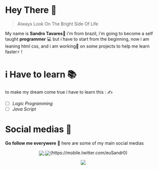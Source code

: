 # Hey There 👋
> Always Look On The Bright Side Of Life
> 
My name is **Sandro Tavares🤵** i'm from brazil, i'm going to become a self taught **programmer** 💻 but i have to start from the beginning, now i am leaning html css, and i am working🔨 on some projects to help me learn faster⚡ !

# i Have to learn 📚
to make my dream come true i have to learn this : ✍️
 - [ ] *Logic Programming*
 - [ ] *Java Script*

# Social medias 📱
**Go follow me everywere** 🤳 
here are some of my main social medias 
<p align="center">
<a href="https://www.youtube.com/channel/UCjIf4KZzL4Pd0iaaZpLJ2lw">
<img align="center" src="https://img.shields.io/badge/-youtube-red?style=for-the-badge&logo=youtube&logoColor=white" />
 </a>
 <img align="center"  src="https://img.shields.io/badge/Twitter-1DA1F2?style=for-the-badge&logo=twitter&logoColor=white" />(https://mobile.twitter.com/euSandr0)
</p>
<p align="center">
<a href="https://github.com/teteusAraujo">
<img  src="https://img.shields.io/badge/github-%23100000.svg?&style=for-the-badge&logo=github&logoColor=white&link=mailto:https://github.com/teteusAraujo">
 </a>
 </p>
